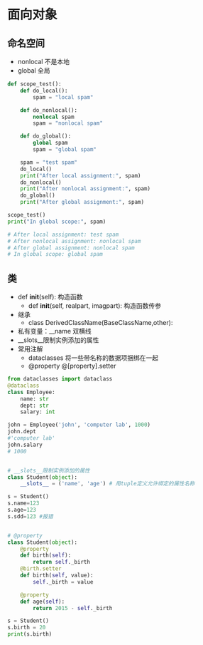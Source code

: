 # 面向对象

## 命名空间

+ nonlocal 不是本地
+ global 全局

``` python
def scope_test():
    def do_local():
        spam = "local spam"

    def do_nonlocal():
        nonlocal spam
        spam = "nonlocal spam"

    def do_global():
        global spam
        spam = "global spam"

    spam = "test spam"
    do_local()
    print("After local assignment:", spam)
    do_nonlocal()
    print("After nonlocal assignment:", spam)
    do_global()
    print("After global assignment:", spam)

scope_test()
print("In global scope:", spam)

# After local assignment: test spam
# After nonlocal assignment: nonlocal spam
# After global assignment: nonlocal spam
# In global scope: global spam

```

## 类

+ def __init__(self): 构造函数
	+  def __init__(self, realpart, imagpart): 构造函数传参
+ 继承
	+ class DerivedClassName(BaseClassName,other):
+ 私有变量：__name 双横线
+ __slots__限制实例添加的属性
+ 常用注解
	+ dataclasses 将一些带名称的数据项捆绑在一起
	+ @property @[property].setter

``` python
from dataclasses import dataclass
@dataclass
class Employee:
    name: str
    dept: str
    salary: int

john = Employee('john', 'computer lab', 1000)
john.dept
#'computer lab'
john.salary
# 1000


# __slots__限制实例添加的属性
class Student(object):
    __slots__ = ('name', 'age') # 用tuple定义允许绑定的属性名称

s = Student()
s.name=123
s.age=123
s.sdd=123 #报错


# @property
class Student(object):
    @property
    def birth(self):
        return self._birth
    @birth.setter
    def birth(self, value):
        self._birth = value

    @property
    def age(self):
        return 2015 - self._birth

s = Student()
s.birth = 20
print(s.birth)

```
